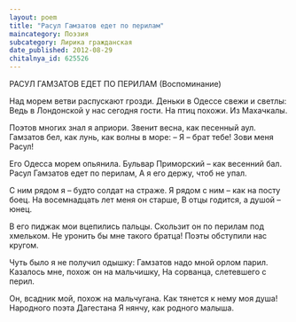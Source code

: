 ```yaml
---
layout: poem
title: "Расул Гамзатов едет по перилам"
maincategory: Поэзия
subcategory: Лирика гражданская
date_published: 2012-08-29
chitalnya_id: 625526
---
```




РАСУЛ ГАМЗАТОВ ЕДЕТ ПО ПЕРИЛАМ
(Воспоминание)

Над морем ветви распускают грозди.
Деньки в Одессе свежи и светлы:
Ведь в Лондонской у нас сегодня гости.
На птиц похожи. Из Махачкалы.

Поэтов многих знал я априори.
Звенит весна, как песенный аул.
Гамзатов бел, как лунь, как волны в море:
– Я – брат тебе! Зови меня Расул!

Его Одесса морем опьянила.
Бульвар Приморский – как весенний бал.
Расул Гамзатов едет по перилам,
А я его держу, чтоб не упал.

С ним рядом я – будто солдат на страже.
Я рядом с ним – как на посту боец.
На восемнадцать лет меня он старше,
В отцы годится, а душой – юнец.

В его пиджак мои вцепились пальцы.
Скользит он по перилам под хмельком.
Не уронить бы мне такого братца!
Поэты обступили нас кругом.

Чуть было я не получил одышку:
Гамзатов надо мной орлом парил.
Казалось мне, похож он на мальчишку,
На сорванца, слетевшего с перил.

Он, всадник мой, похож на мальчугана.
Как тянется к нему моя душа!
Народного поэта Дагестана
Я нянчу, как родного малыша.






